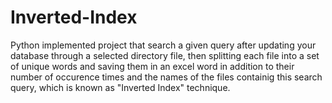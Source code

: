 # Inverted-Index
Python implemented project that search a given query after updating your database through a selected directory file, then splitting each file into a set of unique words and saving them in an excel word in addition to their number of occurence times and the names of the files containig this search query, which is known as "Inverted Index" technique.

